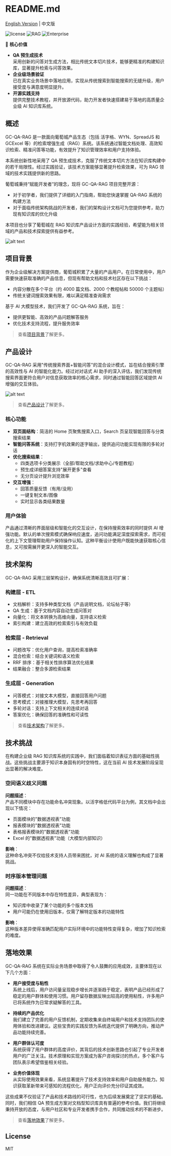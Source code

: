 # README.md

[English Version](./README_EN.md) | 中文版

![license](https://img.shields.io/badge/license-MIT-blue)
![RAG](https://img.shields.io/badge/tech-RAG-important)
![Enterprise](https://img.shields.io/badge/validated-Enterprise-success)

🌟 **核心价值**

-   **QA 预生成技术**  
    采用创新的问答对生成方法，相比传统文本切片技术，能够更精准的构建知识库，显著提升检索与问答效果。
-   **企业级场景验证**  
    已在真实业务场景中落地应用，实现从传统搜索到智能搜索的无缝升级，用户接受度与满意度明显提升。
-   **开源实践支持**  
    提供完整技术教程，并开放源代码，助力开发者快速搭建易于落地的高质量企业级 AI 知识库系统。

## 概述

GC-QA-RAG 是一款面向葡萄城产品生态（包括 活字格、WYN、SpreadJS 和 GCExcel 等）的检索增强生成（RAG）系统。该系统通过智能文档处理、高效知识检索、精准问答等功能，有效提升了知识管理效率和用户支持体验。

本系统创新性地采用了 QA 预生成技术，克服了传统文本切片方法在知识库构建中的若干局限性。经过实践验证，该技术方案能够显著提升检索效果，可为 RAG 领域的技术实践提供新的思路。

葡萄城秉持“赋能开发者”的理念，现将 GC-QA-RAG 项目完整开源：

-   对于初学者，我们提供了详细的入门指南，帮助您快速掌握 QA-RAG 系统的构建方法
-   对于面临传统架构挑战的开发者，我们的架构设计文档可为您提供参考，助力现有知识库的优化升级

本项目也分享了葡萄城在 RAG 知识库产品设计方面的实践经验，希望能为相关领域的产品和技术探索提供有益参考。

![alt text](./docs/image-1.png)

## 项目背景

作为企业级解决方案提供商，葡萄城积累了大量的产品用户。在日常使用中，用户需要快速获取准确的产品信息，但现有帮助文档和技术社区存在以下挑战：

-   内容分散在多个平台（约 4000 篇文档、2000 个教程帖和 50000 个主题帖）
-   传统关键词搜索效果有限，难以满足精准查询需求

基于 AI 大模型技术，我们开发了 GC-QA-RAG 系统，旨在：

-   提供更智能、高效的产品问题解答服务
-   优化技术支持流程，提升服务效率

> 查看[项目背景](./docs/0-项目概述/1_项目背景.md)了解更多。

## 产品设计

GC-QA-RAG 采用"传统搜索界面+智能问答"的混合设计模式，旨在结合搜索引擎的高效性与 AI 的智能化能力。经过对对话式 AI 助手的深入评估，我们发现传统搜索界面更符合用户对信息获取效率的核心需求，同时通过智能回答区域提供 AI 增强的交互体验。

![alt text](./docs/image-2.png)

> 查看[产品设计](./docs/0-项目概述/2_产品设计.md)了解更多。

### 核心功能

-   **双页面结构**：简洁的 Home 页聚焦搜索入口，Search 页呈现智能回答与分类搜索结果
-   **智能问答系统**：支持打字机效果的逐字输出，提供追问功能实现有限的多轮对话
-   **优化搜索结果**：
    -   四类选项卡分类展示（全部/帮助文档/求助中心/专题教程）
    -   预生成详细答案支持"展开更多"查看
    -   无分页设计提升浏览效率
-   **交互增强**：
    -   回答质量反馈（有用/没用）
    -   一键复制文本/图像
    -   实时显示各类结果数量

### 用户体验

产品通过清晰的界面层级和智能化的交互设计，在保持搜索效率的同时提供 AI 增强功能。默认的单次搜索模式确保响应速度，追问功能满足深度探索需求，而可视化的上下文管理帮助用户保持操作认知。这种平衡设计使用户既能快速获取核心信息，又可按需展开更深入的智能交互。

## 技术架构

GC-QA-RAG 采用三层架构设计，确保系统清晰高效且可扩展：

### 构建层 - ETL

-   文档解析：支持多种类型文档（产品说明文档，论坛帖子等）
-   QA 生成：基于文档内容自动生成问答对
-   向量化：将文本转换为高维向量，支持语义检索
-   索引构建：建立高效的检索索引与有效负载

### 检索层 - Retrieval

-   问题改写：优化用户查询，提高检索准确率
-   混合检索：结合关键词和语义检索
-   RRF 排序：基于相关性排序算法优化结果
-   结果融合：整合多源检索结果

### 生成层 - Generation

-   问答模式：对接文本大模型，直接回答用户问题
-   思考模式：对接推理大模型，先思考再回答
-   多轮对话：支持上下文相关的连续对话
-   答案优化：确保回答的准确性和可读性

> 查看[技术架构](./docs/0-项目概述/3_技术架构.md)了解更多。

## 技术挑战

在构建企业级 RAG 知识库系统的实践中，我们面临着知识表征方面的基础性挑战。这些挑战主要源于知识本身固有的时空特性，这在当前 AI 技术发展阶段呈现出显著的解决难度。

### 空间语义歧义问题

**问题描述**：  
产品不同模块中存在功能命名冲突现象。以活字格低代码平台为例，其文档中会出现以下情况：

-   页面模块的"数据透视表"功能
-   报表模块的"数据透视表"功能
-   表格报表模块的"数据透视表"功能
-   Excel 的"数据透视表"功能（大模型内部知识）

**影响**：  
这种命名冲突不仅给技术支持人员带来困扰，对 AI 系统的语义理解也构成了显著挑战。

### 时序版本管理问题

**问题描述**：  
同一功能在不同版本中存在特性差异，典型表现为：

-   知识库中收录了某个功能的多个版本文档
-   用户可能仍在使用旧版本，仅需了解特定版本的功能特性

**影响**：  
这种版本差异使得准确匹配用户实际环境中的功能特性变得复杂，增加了知识检索的难度。

## 落地效果

GC-QA-RAG 系统在实际业务场景中取得了令人鼓舞的应用成效，主要体现在以下几个方面：

-   **用户接受度与粘性**  
    系统上线后，用户访问量呈现稳步增长并逐渐趋于稳定，表明产品已经形成了稳定的用户群体和使用习惯。用户留存数据反映出较高的使用粘性，许多用户已将系统作为日常求疑解答的工具。

-   **持续的产品优化**  
    我们建立了完善的用户反馈机制，定期收集来自终端用户和技术支持团队的使用体验和改进建议。这些宝贵的实践反馈为系统迭代提供了明确方向，推动产品功能持续完善。

-   **用户群体认可度**  
    系统获得了用户群体的高度评价，其背后的技术创新思路也引起了专业开发者用户的广泛关注。技术原理和实现方案成为客户咨询探讨的热点，多个客户与团队表示希望借鉴相关经验。

-   **业务价值体现**  
    从实际使用效果来看，系统显著提升了技术支持效率和用户自助服务能力。知识获取革新带来可感知的流程优化，用户正向评价充分印证其成效。

这些成果不仅验证了产品和技术路线的可行性，也为后续发展奠定了坚实的基础。同时，我们相信 QA 预生成方案对文档型知识库具有普遍的参考价值。我们将继续秉持开放的态度，与用户社区和专业开发者携手合作，共同推动技术的不断进步。

> 查看[落地效果](./docs/0-项目概述/5_落地效果.md)了解更多。

## License

MIT
